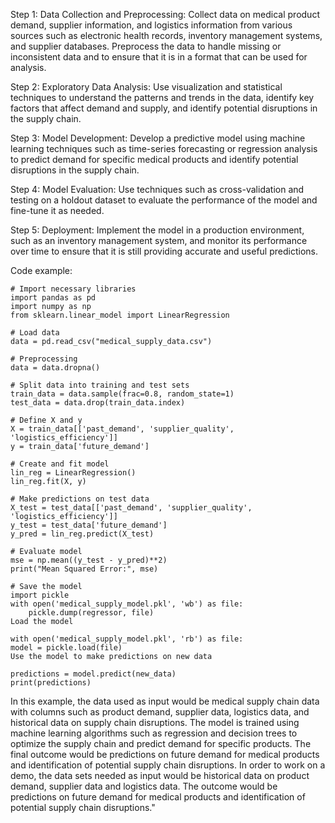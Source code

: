 Step 1: Data Collection and Preprocessing: Collect data on medical product demand, supplier information, and logistics information from various sources such as electronic health records, inventory management systems, and supplier databases. Preprocess the data to handle missing or inconsistent data and to ensure that it is in a format that can be used for analysis.

Step 2: Exploratory Data Analysis: Use visualization and statistical techniques to understand the patterns and trends in the data, identify key factors that affect demand and supply, and identify potential disruptions in the supply chain.

Step 3: Model Development: Develop a predictive model using machine learning techniques such as time-series forecasting or regression analysis to predict demand for specific medical products and identify potential disruptions in the supply chain.

Step 4: Model Evaluation: Use techniques such as cross-validation and testing on a holdout dataset to evaluate the performance of the model and fine-tune it as needed.

Step 5: Deployment: Implement the model in a production environment, such as an inventory management system, and monitor its performance over time to ensure that it is still providing accurate and useful predictions.

Code example:

    # Import necessary libraries
    import pandas as pd
    import numpy as np
    from sklearn.linear_model import LinearRegression

    # Load data
    data = pd.read_csv("medical_supply_data.csv")

    # Preprocessing
    data = data.dropna()

    # Split data into training and test sets
    train_data = data.sample(frac=0.8, random_state=1)
    test_data = data.drop(train_data.index)

    # Define X and y
    X = train_data[['past_demand', 'supplier_quality', 'logistics_efficiency']]
    y = train_data['future_demand']

    # Create and fit model
    lin_reg = LinearRegression()
    lin_reg.fit(X, y)

    # Make predictions on test data
    X_test = test_data[['past_demand', 'supplier_quality', 'logistics_efficiency']]
    y_test = test_data['future_demand']
    y_pred = lin_reg.predict(X_test)

    # Evaluate model
    mse = np.mean((y_test - y_pred)**2)
    print("Mean Squared Error:", mse)

    # Save the model
    import pickle
    with open('medical_supply_model.pkl', 'wb') as file:
        pickle.dump(regressor, file)
    Load the model

    with open('medical_supply_model.pkl', 'rb') as file:
    model = pickle.load(file)
    Use the model to make predictions on new data

    predictions = model.predict(new_data)
    print(predictions)

In this example, the data used as input would be medical supply chain data with columns such as product demand, supplier data, logistics data, and historical data on supply chain disruptions. The model is trained using machine learning algorithms such as regression and decision trees to optimize the supply chain and predict demand for specific products. The final outcome would be predictions on future demand for medical products and identification of potential supply chain disruptions. In order to work on a demo, the data sets needed as input would be historical data on product demand, supplier data and logistics data. The outcome would be predictions on future demand for medical products and identification of potential supply chain disruptions."

